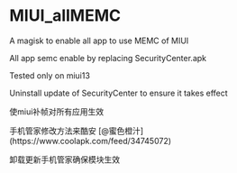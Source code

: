 # MIUI_allMEMC
<p>A magisk to enable all app to use MEMC of MIUI</p>
<p>All app semc enable by replacing SecurityCenter.apk</p>
<p>Tested only on miui13</p>
<p>Uninstall update of SecurityCenter to ensure it takes effect</p>

<p>使miui补帧对所有应用生效</p>
<p>手机管家修改方法来酷安 [@蜜色橙汁](https://www.coolapk.com/feed/34745072)</p>
<p>卸载更新手机管家确保模块生效</p>
